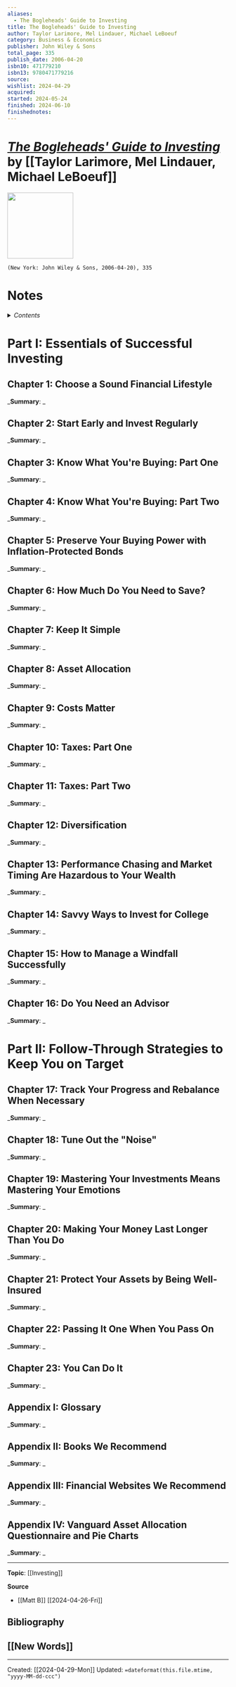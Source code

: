 ```yaml
---
aliases:
  - The Bogleheads' Guide to Investing
title: The Bogleheads' Guide to Investing
author: Taylor Larimore, Mel Lindauer, Michael LeBoeuf
category: Business & Economics
publisher: John Wiley & Sons
total_page: 335
publish_date: 2006-04-20
isbn10: 471779210
isbn13: 9780471779216
source: 
wishlist: 2024-04-29
acquired: 
started: 2024-05-24
finished: 2024-06-10
finishednotes:
---
```

# *[The Bogleheads' Guide to Investing]()* by [[Taylor Larimore, Mel Lindauer, Michael LeBoeuf]]

<img src="http://books.google.com/books/content?id=JStv2T6nL74C&printsec=frontcover&img=1&zoom=1&edge=curl&source=gbs_api" width=150>

`(New York: John Wiley & Sons, 2006-04-20), 335`


# Notes

<details>
 <summary><i>Contents</i></summary>
<!-- MarkdownTOC autolink="true" -->

<!-- /MarkdownTOC -->
</details>


# Part I: Essentials of Successful Investing
## Chapter 1: Choose a Sound Financial Lifestyle 
_**Summary**: _



## Chapter 2: Start Early and Invest Regularly
_**Summary**: _



## Chapter 3: Know What You're Buying: Part One
_**Summary**: _



## Chapter 4: Know What You're Buying: Part Two
_**Summary**: _



## Chapter 5: Preserve Your Buying Power with Inflation-Protected Bonds
_**Summary**: _



## Chapter 6: How Much Do You Need to Save?
_**Summary**: _



## Chapter 7: Keep It Simple
_**Summary**: _



## Chapter 8: Asset Allocation
_**Summary**: _



## Chapter 9: Costs Matter
_**Summary**: _



## Chapter 10: Taxes: Part One
_**Summary**: _



## Chapter 11: Taxes: Part Two
_**Summary**: _



## Chapter 12: Diversification
_**Summary**: _



## Chapter 13: Performance Chasing and Market Timing Are Hazardous to Your Wealth
_**Summary**: _



## Chapter 14: Savvy Ways to Invest for College
_**Summary**: _



## Chapter 15: How to Manage a Windfall Successfully
_**Summary**: _



## Chapter 16: Do You Need an Advisor
_**Summary**: _



# Part II: Follow-Through Strategies to Keep You on Target
## Chapter 17: Track Your Progress and Rebalance When Necessary
_**Summary**: _



## Chapter 18: Tune Out the "Noise"
_**Summary**: _



## Chapter 19: Mastering Your Investments Means Mastering Your Emotions
_**Summary**: _



## Chapter 20: Making Your Money Last Longer Than You Do
_**Summary**: _



## Chapter 21: Protect Your Assets by Being Well-Insured
_**Summary**: _



## Chapter 22: Passing It One When You Pass On
_**Summary**: _



## Chapter 23: You Can Do It
_**Summary**: _



## Appendix I: Glossary
_**Summary**: _



## Appendix II: Books We Recommend
_**Summary**: _



## Appendix III: Financial Websites We Recommend
_**Summary**: _



## Appendix IV: Vanguard Asset Allocation Questionnaire and Pie Charts
_**Summary**: _




--- 
**Topic**: [[Investing]]

**Source**
- [[Matt B]] [[2024-04-26-Fri]]

**Bibliography**
- 
 
**[[New Words]]**
- 

---
Created: [[2024-04-29-Mon]]
Updated: `=dateformat(this.file.mtime, "yyyy-MM-dd-ccc")`